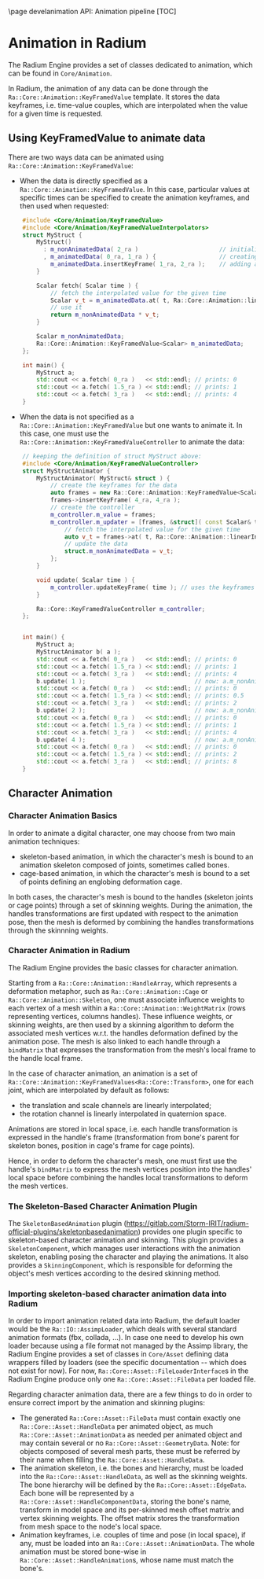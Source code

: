 \page develanimation API: Animation pipeline
[TOC]
# Animation in Radium

The Radium Engine provides a set of classes dedicated to animation,
which can be found in `Core/Animation`.

In Radium, the animation of any data can be done through the `Ra::Core::Animation::KeyFramedValue`
template. It stores the data keyframes, i.e. time-value couples, which are
interpolated when the value for a given time is requested.

## Using KeyFramedValue to animate data

There are two ways data can be animated using `Ra::Core::Animation::KeyFramedValue`:
 - When the data is directly specified as a `Ra::Core::Animation::KeyFramedValue`.
   In this case, particular values at specific times can be specified to create the animation
   keyframes, and then used when requested:
```c++
    #include <Core/Animation/KeyFramedValue>
    #include <Core/Animation/KeyFramedValueInterpolators>
    struct MyStruct {
        MyStruct()
          : m_nonAnimatedData( 2_ra )                       // initialize the non animated data as 2
          , m_animatedData( 0_ra, 1_ra ) {                  // creating the animated data with value 0 at time 1
            m_animatedData.insertKeyFrame( 1_ra, 2_ra );    // adding a keyframe with value 1 at time 2
        }

        Scalar fetch( Scalar time ) {
            // fetch the interpolated value for the given time
            Scalar v_t = m_animatedData.at( t, Ra::Core::Animation::linearInterpolate<Scalar> );
            // use it
            return m_nonAnimatedData * v_t;
        }

        Scalar m_nonAnimatedData;
        Ra::Core::Animation::KeyFramedValue<Scalar> m_animatedData;
    };

    int main() {
        MyStruct a;
        std::cout << a.fetch( 0_ra )   << std::endl; // prints: 0
        std::cout << a.fetch( 1.5_ra ) << std::endl; // prints: 1
        std::cout << a.fetch( 3_ra )   << std::endl; // prints: 4
    }
```
 - When the data is not specified as a `Ra::Core::Animation::KeyFramedValue` but one wants to animate it.
   In this case, one must use the `Ra::Core::Animation::KeyFramedValueController` to animate the data:
```c++
    // keeping the definition of struct MyStruct above:
    #include <Core/Animation/KeyFramedValueController>
    struct MyStructAnimator {
        MyStructAnimator( MyStruct& struct ) {
            // create the keyframes for the data
            auto frames = new Ra::Core::Animation::KeyFramedValue<Scalar>( 0_ra, 0_ra );
            frames->insertKeyFrame( 4_ra, 4_ra );
            // create the controller
            m_controller.m_value = frames;
            m_controller.m_updater = [frames, &struct]( const Scalar& t ) {
                // fetch the interpolated value for the given time
                auto v_t = frames->at( t, Ra::Core::Animation::linearInterpolate<Scalar> );
                // update the data
                struct.m_nonAnimatedData = v_t;
            };
        }

        void update( Scalar time ) {
            m_controller.updateKeyFrame( time ); // uses the keyframes to update the data.
        }

        Ra::Core::KeyFramedValueController m_controller;
    };


    int main() {
        MyStruct a;
        MyStructAnimator b( a );
        std::cout << a.fetch( 0_ra )   << std::endl; // prints: 0
        std::cout << a.fetch( 1.5_ra ) << std::endl; // prints: 1
        std::cout << a.fetch( 3_ra )   << std::endl; // prints: 4
        b.update( 1 );                               // now: a.m_nonAnimatedData = 1
        std::cout << a.fetch( 0_ra )   << std::endl; // prints: 0
        std::cout << a.fetch( 1.5_ra ) << std::endl; // prints: 0.5
        std::cout << a.fetch( 3_ra )   << std::endl; // prints: 2
        b.update( 2 );                               // now: a.m_nonAnimatedData = 2
        std::cout << a.fetch( 0_ra )   << std::endl; // prints: 0
        std::cout << a.fetch( 1.5_ra ) << std::endl; // prints: 1
        std::cout << a.fetch( 3_ra )   << std::endl; // prints: 4
        b.update( 4 );                               // now: a.m_nonAnimatedData = 4
        std::cout << a.fetch( 0_ra )   << std::endl; // prints: 0
        std::cout << a.fetch( 1.5_ra ) << std::endl; // prints: 2
        std::cout << a.fetch( 3_ra )   << std::endl; // prints: 8
    }
```


## Character Animation

### Character Animation Basics

In order to animate a digital character, one may choose from two main animation techniques:
 - skeleton-based animation, in which the character's mesh is bound to an
animation skeleton composed of joints, sometimes called bones.
 - cage-based animation, in which the character's mesh is bound to a set of
points defining an englobing deformation cage.

In both cases, the character's mesh is bound to the handles (skeleton joints or
cage points) through a set of skinning weights.
During the animation, the handles transformations are first updated with respect
to the animation pose, then the mesh is deformed by combining the handles
transformations through the skinnning weights.

### Character Animation in Radium

The Radium Engine provides the basic classes for character animation.

Starting from a `Ra::Core::Animation::HandleArray`, which represents a deformation metaphor, such as `Ra::Core::Animation::Cage` or `Ra::Core::Animation::Skeleton`,
one must associate influence weights to each vertex of a mesh within a `Ra::Core::Animation::WeightMatrix`
(rows representing vertices, columns handles).
These influence weights, or skinning weights, are then used by a skinning algorithm to deform
the associated mesh vertices w.r.t. the handles deformation defined by the animation pose.
The mesh is also linked to each handle through a `bindMatrix` that expresses the
transformation from the mesh's local frame to the handle local frame.

In the case of character animation, an animation is a set of `Ra::Core::Animation::KeyFramedValues<Ra::Core::Transform>`,
one for each joint, which are interpolated by default as follows:
 - the translation and scale channels are linearly interpolated;
 - the rotation channel is linearly interpolated in quaternion space.

Animations are stored in local space, i.e. each handle transformation is expressed
in the handle's frame (transformation from bone's parent for skeleton bones,
position in cage's frame for cage points).

Hence, in order to deform the character's mesh, one must first use the handle's `bindMatrix`
to express the mesh vertices position into the handles' local space before combining the
handles local transformations to deform the mesh vertices.

### The Skeleton-Based Character Animation Plugin

The `SkeletonBasedAnimation` plugin (https://gitlab.com/Storm-IRIT/radium-official-plugins/skeletonbasedanimation)
provides one plugin specific to skeleton-based character animation and skinning.
This plugin provides a `SkeletonComponent`, which manages user interactions with
the animation skeleton, enabling posing the character and playing the animations.
It also provides a `SkinningComponent`, which is responsible for deforming the
object's mesh vertices according to the desired skinning method.

### Importing skeleton-based character animation data into Radium

In order to import animation related data into Radium, the default loader would be the `Ra::IO::AssimpLoader`,
 which deals with several standard animation formats (fbx, collada, ...).
In case one need to develop his own loader because using a file format not managed by the
Assimp library, the Radium Engine provides a set of classes in `Core/Asset` defining data
wrappers filled by loaders (see the specific documentation -- which does not exist for now).
For now, `Ra::Core::Asset::FileLoaderInterface`s in the Radium Engine produce only one `Ra::Core::Asset::FileData` per loaded file.

Regarding character animation data, there are a few things to do in order to ensure correct import by the
animation and skinning plugins:
 * The generated `Ra::Core::Asset::FileData` must contain exactly one `Ra::Core::Asset::HandleData` per animated object, as much `Ra::Core::Asset::AnimationData`
   as needed per animated object and may contain several or no `Ra::Core::Asset::GeometryData`.
   Note: for objects composed of several mesh parts, these must be referred by their name when filling the `Ra::Core::Asset::HandleData`.
 * The animation skeleton, i.e. the bones and hierarchy, must be loaded into the
   `Ra::Core::Asset::HandleData`, as well as the skinning weights.
   The bone hierarchy will be defined by the `Ra::Core::Asset::EdgeData`.
   Each bone will be represented by a `Ra::Core::Asset::HandleComponentData`, storing the bone's name,
   transform in model space and its per-skinned mesh offset matrix and vertex skinning weights.
   The offset matrix stores the transformation from mesh space to the node's local space.
 * Animation keyframes, i.e. couples of time and pose (in local space), if any, must be loaded into an `Ra::Core::Asset::AnimationData`.
   The whole animation must be stored bone-wise in `Ra::Core::Asset::HandleAnimation`s, whose name must match the bone's.
